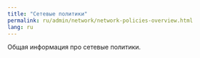 ```yaml
---
title: "Сетевые политики"
permalink: ru/admin/network/network-policies-overview.html
lang: ru
---
```


Общая информация про сетевые политики.
